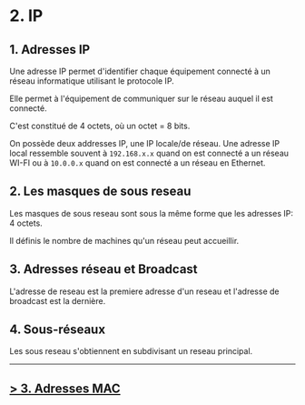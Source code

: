 # 2. IP

## 1. Adresses IP

Une adresse IP permet d'identifier chaque équipement connecté à un réseau informatique
utilisant le protocole IP.

Elle permet à l'équipement de communiquer sur le réseau auquel il est connecté.

C'est constitué de 4 octets, où un octet = 8 bits.

On possède deux addresses IP, une IP locale/de réseau.
Une adresse IP local ressemble souvent à `192.168.x.x` quand on est connecté a un réseau WI-FI ou à `10.0.0.x` quand on est connecté a un réseau en Ethernet.

## 2. Les masques de sous reseau

Les masques de sous reseau sont sous la même forme que les adresses IP: 4 octets.

Il définis le nombre de machines qu'un réseau peut accueillir.

## 3. Adresses réseau et Broadcast

L'adresse de reseau est la premiere adresse d'un reseau et l'adresse de broadcast est la dernière.

## 4. Sous-réseaux

Les sous reseau s'obtiennent en subdivisant un reseau principal.

---

## [> 3. Adresses MAC](./3-adresses-mac.md)
